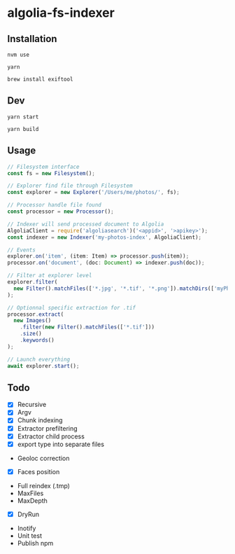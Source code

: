 # algolia-fs-indexer

## Installation

```
nvm use
```

```
yarn
```

```
brew install exiftool
```

## Dev

```
yarn start
```

```
yarn build
```

## Usage

```javascript
// Filesystem interface
const fs = new Filesystem();

// Explorer find file through Filesystem
const explorer = new Explorer('/Users/me/photos/', fs);

// Processor handle file found
const processor = new Processor();

// Indexer will send processed document to Algolia
AlgoliaClient = require('algoliasearch')('<appid>', '>apikey>');
const indexer = new Indexer('my-photos-index', AlgoliaClient);

// Events
explorer.on('item', (item: Item) => processor.push(item));
processor.on('document', (doc: Document) => indexer.push(doc));

// Filter at explorer level
explorer.filter(
  new Filter().matchFiles(['*.jpg', '*.tif', '*.png']).matchDirs(['myPhotos'])
);

// Optionnal specific extraction for .tif
processor.extract(
  new Images()
    .filter(new Filter().matchFiles(['*.tif']))
    .size()
    .keywords()
);

// Launch everything
await explorer.start();
```

## Todo

- [x] Recursive
- [x] Argv
- [x] Chunk indexing
- [x] Extractor prefiltering
- [x] Extractor child process
- [x] export type into separate files
- Geoloc correction
- [x] Faces position
- Full reindex (.tmp)
- MaxFiles
- MaxDepth
- [x] DryRun
- Inotify
- Unit test
- Publish npm
